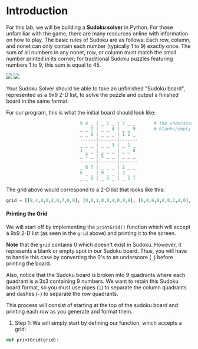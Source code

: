 <!--title={Sudoku Solver Lab: printGrid()}-->

<!--badges={Algorithmns:60}-->

<!--concepts{2D Lists}-->

# Introduction

For this lab, we will be building a **Sudoku solver** in Python.  For those unfamiliar with the game, there are many resources online with information on how to play. The basic rules of Sudoku are as follows: Each row, column, and nonet can only contain each number (typically 1 to 9) exactly once. The sum of all numbers in any nonet, row, or column must match the small number printed in its corner; for traditional Sudoku puzzles featuring numbers 1 to 9, this sum is equal to 45.

![](https://dingo.sbs.arizona.edu/~sandiway/sudoku/wildcatjan17p.gif)
![](https://dingo.sbs.arizona.edu/~sandiway/sudoku/wildcatjan17.gif)

 

Your Sudoku Solver should be able to take an unfinished "Sudoku board", represented as a 9x9 2-D list, to solve the puzzle and output a finished board in the same format. 

For our program, this is what the initial board should look like:

```python
                            9 4 _ | _ 2 _ | 7 _ _		# the underscores (_) represent
                            _ _ 1 | _ _ 4 | _ _ 9		# blanks/empty on the Sudoku board
                            _ _ 6 | _ _ _ | 1 2 _	
                            ------|-------|-------
                            _ _ _ | _ _ 3 | _ 1 _
                            1 _ _ | _ _ _ | _ _ 8
                            _ 7 _ | 5 _ _ | _ _ _
                            ------|-------|-------
                            _ 8 7 | _ _ _ | 2 _ _
                            6 _ _ | 9 _ _ | 3 _ _
                            _ _ 9 | _ 8 _ | _ 5 7
```
The grid above would correspond to a 2-D list that looks like this:

```python
grid = [[9,4,0,0,2,0,7,0,0], [0,0,1,0,0,4,0,0,9], [0,0,6,0,0,0,1,2,0], [0,0,0,0,0,3,0,1,0],[1,0,0,0,0,0,0,0,8], [0,7,0,5,0,0,0,0,0], [0,8,7,0,0,0,2,0,0], [6,0,0,9,0,0,3,0,0], [0,0,9,0,8,0,0,5,7]]
```

#### Printing the Grid

We will start off by implementing the `printGrid()` function which will accept a 9x9 2-D list (as seen in the `grid` above) and printing it to the screen.  

**Note** that the `grid` contains 0 which doesn't exist in Sudoku. However, it represents a blank or empty spot in our Sudoku board. Thus, you will have to handle this case by converting the 0's to an underscore (`_`) before printing the board. 

Also, notice that the Sudoku board is broken into 9 quadrants where each quadrant is a 3x3 containing 9 numbers. We want to retain this Sudoku board format, so you must use pipes (`|`) to separate the column quadrants and dashes (`-`) to separate the row quadrants.

This process will consist of starting at the top of the sudoku board and printing each row as you generate and format them.

1) Step 1: We will simply start by defining our function, which accepts a grid:

```python
def printGrid(grid):
```

